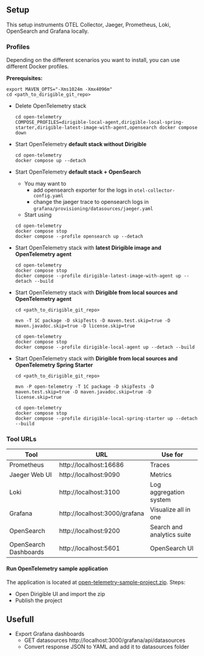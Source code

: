 ## Setup
This setup instruments OTEL Collector, Jaeger, Prometheus, Loki, OpenSearch and Grafana locally.

### Profiles
Depending on  the different scenarios you want to install, you can use different Docker profiles.

__Prerequisites:__
```shell
export MAVEN_OPTS="-Xms1024m -Xmx4096m"
cd <path_to_dirigible_git_repo>
```

- Delete OpenTelemetry stack
    ```shell
    cd open-telemetry
    COMPOSE_PROFILES=dirigible-local-agent,dirigible-local-spring-starter,dirigible-latest-image-with-agent,opensearch docker compose down
    ```

- Start OpenTelemetry **default stack without Dirigible**
    ```shell
    cd open-telemetry
    docker compose up --detach
    ```

- Start OpenTelemetry **default stack + OpenSearch**
    - You may want to
      - add opensearch exporter for the logs in `otel-collector-config.yaml`
      - change the jaeger trace to opensearch logs in `grafana/provisioning/datasources/jaeger.yaml`
    - Start using 
    ```shell
    cd open-telemetry
    docker compose stop
    docker compose --profile opensearch up --detach
    ```

- Start OpenTelemetry stack with **latest Dirigible image and OpenTelemetry agent**
    ```shell
    cd open-telemetry
    docker compose stop
    docker compose --profile dirigible-latest-image-with-agent up --detach --build
    ```
  
- Start OpenTelemetry stack with **Dirigible from local sources and OpenTelemetry agent**
    ```shell
    cd <path_to_dirigible_git_repo>
  
    mvn -T 1C package -D skipTests -D maven.test.skip=true -D maven.javadoc.skip=true -D license.skip=true

    cd open-telemetry
    docker compose stop
    docker compose --profile dirigible-local-agent up --detach --build
    ```

- Start OpenTelemetry stack with **Dirigible from local sources and OpenTelemetry Spring Starter**
    ```shell
    cd <path_to_dirigible_git_repo>
  
    mvn -P open-telemetry -T 1C package -D skipTests -D maven.test.skip=true -D maven.javadoc.skip=true -D license.skip=true

    cd open-telemetry
    docker compose stop
    docker compose --profile dirigible-local-spring-starter up --detach --build
    ```
  
### Tool URLs

| Tool                  | URL                           | Use for                    |
|-----------------------|-------------------------------|----------------------------|
| Prometheus            | http://localhost:16686        | Traces                     |
| Jaeger Web UI         | http://localhost:9090         | Metrics                    |
| Loki                  | http://localhost:3100         | Log aggregation system     |
| Grafana               | http://localhost:3000/grafana | Visualize all in one       | 
| OpenSearch            | http://localhost:9200         | Search and analytics suite |
| OpenSearch Dashboards | http://localhost:5601         | OpenSearch UI              |

#### Run OpenTelemetry sample application
The application is located at [open-telemetry-sample-project.zip](dirigible-sample-project/open-telemetry-sample-project.zip).
Steps:
- Open Dirigible UI and import the zip
- Publish the project


## Usefull
- Export Grafana dashboards
  - GET datasources http://localhost:3000/grafana/api/datasources
  - Convert response JSON to YAML and add it to datasources folder
